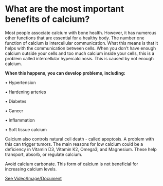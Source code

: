 # What are the most important benefits of calcium?

Most people associate calcium with bone health. However, it has numerous other functions that are essential for a healthy body. The number one function of calcium is intercellular communication. What this means is that it helps with the communication between cells. When you don't have enough calcium outside your cells and too much calcium inside your cells, this is a problem called intercellular hypercalcinosis. This is caused by not enough calcium.

**When this happens, you can develop problems, including:**

• Hypertension

• Hardening arteries

• Diabetes

• Cancer

• Inflammation

• Soft tissue calcium

Calcium also controls natural cell death - called apoptosis. A problem with this can trigger tumors. The main reasons for low calcium could be a deficiency in Vitamin D3, Vitamin K2, Omega3, and Magnesium. These help transport, absorb, or regulate calcium.

Avoid calcium carbonate. This form of calcium is not beneficial for increasing calcium levels.

 [See Video/Image/Document](https://hls-player.drberg.com/asset?path=migrated-assets/calcium-benefits-way-beyond-the-bones-drberg)